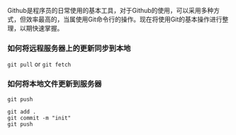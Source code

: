 ﻿Github是程序员的日常使用的基本工具，对于Github的使用，可以采用多种方式，但效率最高的，当属使用Git命令行的操作。现在将使用Git的基本操作进行整理，以期快速掌握。

### 如何将远程服务器上的更新同步到本地
`git pull` or `git fetch`

### 如何将本地文件更新到服务器
`git push`

```
git add .
git commit -m "init"
git push
```